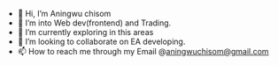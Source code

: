 - 👋 Hi, I’m Aningwu chisom
- 👀 I’m into Web dev(frontend) and Trading.
- 🌱 I’m currently exploring in this areas
- 💞️ I’m looking to collaborate on EA developing.
- 📫 How to reach me through my Email @aningwuchisom@gmail.com

<!---
Aningwu chisom/Woamantech is a ✨ special ✨ repository because its `README.md` (this file) appears on your GitHub profile.
You can click the Preview link to take a look at your changes.
--->
